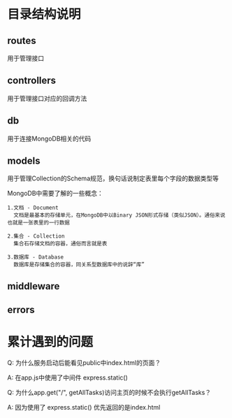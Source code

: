 # 目录结构说明

## routes

  用于管理接口

## controllers

  用于管理接口对应的回调方法

## db

  用于连接MongoDB相关的代码

## models

  用于管理Collection的Schema规范，换句话说制定表里每个字段的数据类型等

  MongoDB中需要了解的一些概念：

    1.文档 - Document
      文档是最基本的存储单元，在MongoDB中以Binary JSON形式存储（类似JSON）。通俗来说也就是一张表里的一行数据

    2.集合 - Collection
      集合石存储文档的容器，通俗而言就是表

    3.数据库 - Database
      数据库是存储集合的容器，同关系型数据库中的说辞“库”

## middleware

## errors

# 累计遇到的问题

Q: 为什么服务启动后能看见public中index.html的页面？

A: 在app.js中使用了中间件 express.static()

Q: 为什么app.get("/", getAllTasks)访问主页的时候不会执行getAllTasks？

A: 因为使用了 express.static() 优先返回的是index.html